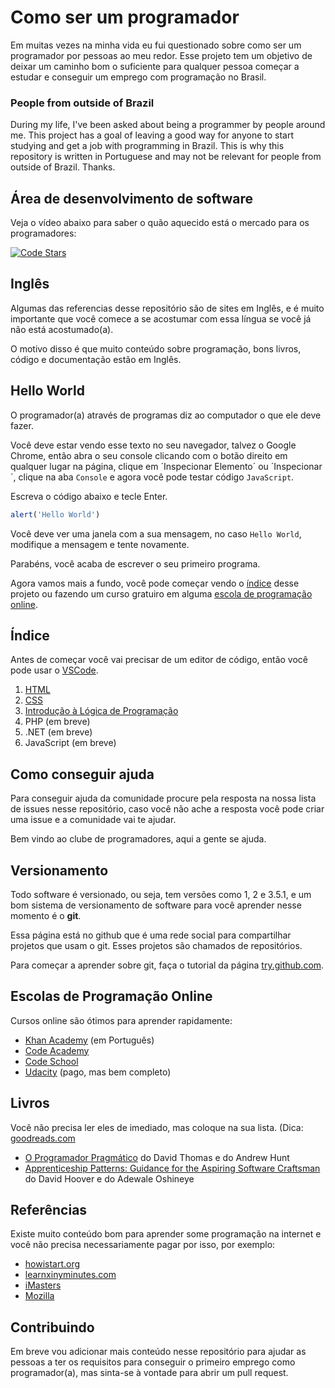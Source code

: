 # Como ser um programador

Em muitas vezes na minha vida eu fui questionado sobre como ser um programador por pessoas ao meu redor. Esse projeto tem um objetivo de deixar um caminho bom o suficiente para qualquer pessoa começar a estudar e conseguir um emprego com programação no Brasil.

### People from outside of Brazil

During my life, I've been asked about being a programmer by people around me. This project has a goal of leaving a good way for anyone to start studying and get a job with programming in Brazil. This is why this repository is written in Portuguese and may not be relevant for people from outside of Brazil. Thanks.

## Área de desenvolvimento de software

Veja o vídeo abaixo para saber o quão aquecido está o mercado para os programadores:

[![Code Stars](https://img.youtube.com/vi/dU1xS07N-FA/0.jpg)](https://www.youtube.com/watch?v=dU1xS07N-FA)

## Inglês

Algumas das referencias desse repositório são de sites em Inglês, e é muito importante que você comece a se acostumar com essa língua se você já não está acostumado(a).

O motivo disso é que muito conteúdo sobre programação, bons livros, código e documentação estão em Inglês.

## Hello World

O programador(a) através de programas diz ao computador o que ele deve fazer.

Você deve estar vendo esse texto no seu navegador, talvez o Google Chrome, então abra o seu console clicando com o botão direito em qualquer lugar na página, clique em ´Inspecionar Elemento´ ou ´Inspecionar´, clique na aba `Console` e agora você pode testar código `JavaScript`.

Escreva o código abaixo e tecle Enter.

```javascript
alert('Hello World')
```

Você deve ver uma janela com a sua mensagem, no caso `Hello World`, modifique a mensagem e tente novamente.

Parabéns, você acaba de escrever o seu primeiro programa.

Agora vamos mais a fundo, você pode começar vendo o [índice](#Índice) desse projeto ou fazendo um curso gratuiro em alguma [escola de programação online](#escolas-de-programação-online).

## Índice

Antes de começar você vai precisar de um editor de código, então você pode usar o [VSCode](https://code.visualstudio.com/).

1. [HTML](/html)
2. [CSS](/css)
3. [Introdução à Lógica de Programação](intro)
4. PHP (em breve)
5. .NET (em breve)
6. JavaScript (em breve)

## Como conseguir ajuda

Para conseguir ajuda da comunidade procure pela resposta na nossa lista de issues nesse repositório, caso você não ache a resposta você pode criar uma issue e a comunidade vai te ajudar.

Bem vindo ao clube de programadores, aqui a gente se ajuda.

## Versionamento

Todo software é versionado, ou seja, tem versões como 1, 2 e 3.5.1, e um bom sistema de versionamento de software para você aprender nesse momento é o <b>git</b>.

Essa página está no github que é uma rede social para compartilhar projetos que usam o git. Esses projetos são chamados de repositórios.

Para começar a aprender sobre git, faça o tutorial da página [try.github.com](https://try.github.com).

## Escolas de Programação Online

Cursos online são ótimos para aprender rapidamente:

 - [Khan Academy](https://pt.khanacademy.org/computing/computer-programming) (em Português)
 - [Code Academy](https://www.codecademy.com/pt)
 - [Code School](https://www.codeschool.com/)
 - [Udacity](https://br.udacity.com/course/intro-to-programming-nanodegree--nd000) (pago, mas bem completo)

## Livros

Você não precisa ler eles de imediado, mas coloque na sua lista. (Dica: [goodreads.com](https://goodreads.com)

- [O Programador Pragmático](http://www.saraiva.com.br/o-programador-pragmatico-3674493.html) do David Thomas e do Andrew Hunt
- [Apprenticeship Patterns: Guidance for the Aspiring Software Craftsman](https://www.amazon.com/Apprenticeship-Patterns-Guidance-Aspiring-Craftsman/dp/0596518382) do David Hoover e do Adewale Oshineye

## Referências

Existe muito conteúdo bom para aprender some programação na internet e você não precisa necessariamente pagar por isso, por exemplo:

 - [howistart.org](http://howistart.org/)
 - [learnxinyminutes.com](https://learnxinyminutes.com/)
 - [iMasters](https://imasters.com.br)
 - [Mozilla](https://developer.mozilla.org)

## Contribuindo

Em breve vou adicionar mais conteúdo nesse repositório para ajudar as pessoas a ter os requisitos para conseguir o primeiro emprego como programador(a), mas sinta-se à vontade para abrir um pull request.